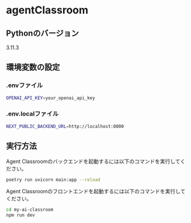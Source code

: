 # agentClassroom

## Pythonのバージョン
3.11.3

## 環境変数の設定

### .envファイル

```bash
OPENAI_API_KEY=your_openai_api_key
```

### .env.localファイル

```bash
NEXT_PUBLIC_BACKEND_URL=http://localhost:8000
```

## 実行方法

Agent Classroomのバックエンドを起動するには以下のコマンドを実行してください。
```bash
poetry run uvicorn main:app --reload
```

Agent Classroomのフロントエンドを起動するには以下のコマンドを実行してください。
```bash
cd my-ai-classroom
npm run dev
```
